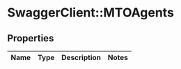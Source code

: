 # SwaggerClient::MTOAgents

## Properties
Name | Type | Description | Notes
------------ | ------------- | ------------- | -------------


